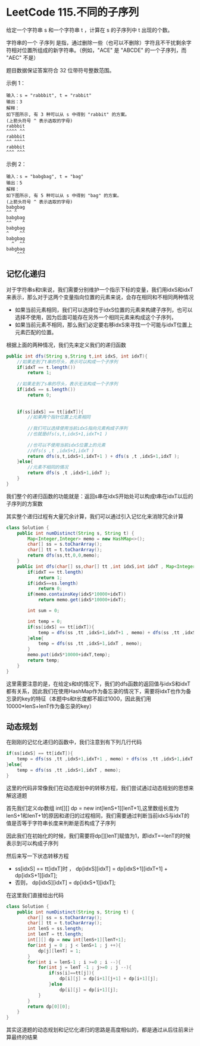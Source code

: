# LeetCode 115.不同的子序列

给定一个字符串 s 和一个字符串 t ，计算在 s 的子序列中 t 出现的个数。

字符串的一个 子序列 是指，通过删除一些（也可以不删除）字符且不干扰剩余字符相对位置所组成的新字符串。（例如，"ACE" 是 "ABCDE" 的一个子序列，而 "AEC" 不是）

题目数据保证答案符合 32 位带符号整数范围。

 

示例 1：

```
输入：s = "rabbbit", t = "rabbit"
输出：3
解释：
如下图所示, 有 3 种可以从 s 中得到 "rabbit" 的方案。
(上箭头符号 ^ 表示选取的字母)
rabbbit
^^^^ ^^
rabbbit
^^ ^^^^
rabbbit
^^^ ^^^
```



示例 2：

```
输入：s = "babgbag", t = "bag"
输出：5
解释：
如下图所示, 有 5 种可以从 s 中得到 "bag" 的方案。 
(上箭头符号 ^ 表示选取的字母)
babgbag
^^ ^
babgbag
^^    ^
babgbag
^    ^^
babgbag
  ^  ^^
babgbag
    ^^^
```



## 记忆化递归

对于字符串s和t来说，我们需要分别维护一个指示下标的变量，我们用idxS和idxT来表示，那么对于这两个变量指向位置的元素来说，会存在相同和不相同两种情况

- 如果当前元素相同，我们可以选择位于idxS位置的元素来构建子序列，也可以选择不使用，因为后面可能存在另外一个相同元素来构成这个子序列，
- 如果当前元素不相同，那么我们必定要右移idxS来寻找一个可能与idxT位置上元素匹配的位置。

根据上面的两种情况，我们先来定义我们的递归函数

```java
public int dfs(String s,String t,int idxS, int idxT){
    //如果走到了t串的尽头，表示可以构成一个子序列
    if(idxT == t.length())
        return 1;
    
    //如果走到了s串的尽头，表示无法构成一个子序列
    if(idxS == s.length())
        return 0;
    
    
    if(ss[idxS] == tt[idxT]){
        //如果两个指针位置上元素相同
        
        //我们可以选择使用当前idxS指向元素构成子序列 
        //也就是dfs(s,t,idxS+1,idxT+1 )
        
        //也可以不使用当前idxS位置上的元素
		//dfs(s ,t ,idxS+1,idxT )
        return dfs(s,t,idxS+1,idxT+1 ) + dfs(s ,t ,idxS+1,idxT );
    }else{   
        //元素不相同的情况
        return dfs(s ,t ,idxS+1,idxT );
    }
}
```

我们整个的递归函数的功能就是：返回s串在idxS开始处可以构成t串在idxT以后的子序列的方案数



其实整个递归过程有大量冗余计算，我们可以通过引入记忆化来消除冗余计算

```java
class Solution {
    public int numDistinct(String s, String t) {
        Map<Integer,Integer> memo = new HashMap<>();
        char[] ss = s.toCharArray();
        char[] tt = t.toCharArray();
        return dfs(ss,tt,0,0,memo);
    }
    public int dfs(char[] ss,char[] tt ,int idxS,int idxT , Map<Integer,Integer> memo){
        if(idxT == tt.length)
            return 1;
        if(idxS==ss.length)
            return 0;
        if(memo.containsKey(idxS*10000+idxT))
            return memo.get(idxS*10000+idxT);

        int sum = 0;

        int temp = 0;
        if(ss[idxS] == tt[idxT]){
            temp = dfs(ss ,tt ,idxS+1,idxT+1 , memo) + dfs(ss ,tt ,idxS+1,idxT , memo);
        }else{
            temp = dfs(ss ,tt ,idxS+1,idxT , memo);
        }
        memo.put(idxS*10000+idxT,temp);
        return temp;
    }
}
```

这里需要注意的是，在给定s和t的情况下，我们的dfs函数的返回值与idxS和idxT都有关系，因此我们在使用HashMap作为备忘录的情况下，需要将idxT也作为备忘录的key的特征（本题中s和t长度都不超过1000，因此我们用10000*lenS+lenT作为备忘录的key）





## 动态规划

在刚刚的记忆化递归的函数中，我们注意到有下列几行代码

```java
if(ss[idxS] == tt[idxT]){
    temp = dfs(ss ,tt ,idxS+1,idxT+1 , memo) + dfs(ss ,tt ,idxS+1,idxT , memo);
}else{
    temp = dfs(ss ,tt ,idxS+1,idxT , memo);
}
```

这里的代码非常像我们在动态规划中的转移方程，我们尝试通过动态规划的思想来解这道题

首先我们定义dp数组 int\[\]\[\] dp = new int\[lenS+1\]\[lenT+1\],这里数组长度为lenS+1和lenT+1的原因和递归的过程相同，我们需要通过判断当前idxS与idxT的值是否等于字符串长度来判断是否构成了子序列

因此我们在初始化的时候，我们需要将dp\[\]\[lenT\]赋值为1，即idxT==lenT的时候表示到可以构成子序列

然后来写一下状态转移方程

- ss[idxS] == tt[idxT]时 ， dp\[idxS\]\[idxT\] = dp\[idxS+1\][idxT+1\] + dp\[idxS+1\]\[idxT\];
- 否则， dp\[idxS\]\[idxT\] =  dp\[idxS+1\]\[idxT\];

在这里我们直接给出代码

```java
class Solution {
    public int numDistinct(String s, String t) {
        char[] ss = s.toCharArray();
        char[] tt = t.toCharArray(); 
        int lenS = ss.length;
        int lenT = tt.length;
        int[][] dp = new int[lenS+1][lenT+1];
        for(int j = 0 ; j < lenS+1 ; j ++){
            dp[j][lenT] = 1;
        }
        for(int i = lenS-1 ; i >=0 ; i --){
            for(int j = lenT -1 ; j>=0 ; j --){
                if(ss[i]==tt[j]){
                    dp[i][j] = dp[i+1][j+1] + dp[i+1][j];
                }else
                    dp[i][j] = dp[i+1][j];
            }
        }
        return dp[0][0];
    }
}
```

其实这道题的动态规划和记忆化递归的思路是高度相似的，都是通过从后往前来计算最终的结果